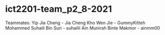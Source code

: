 # ict2201-team_p2_8-2021
Teammates:
Yip Jia Cheng - Jia Cheng
Kho Wen Jie - GummyKitteh
Mohammed Suhaili Bin Suri - suhailii
Ain Munirah Binte Makmor - ainmm00
